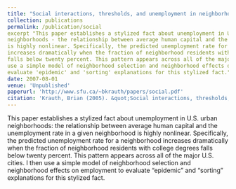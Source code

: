 ```yaml
---
title: "Social interactions, thresholds, and unemployment in neighborhoods"
collection: publications
permalink: /publication/social
excerpt "This paper establishes a stylized fact about unemployment in U.S. urban 
neighborhoods - the relationship between average human capital and the unemployment rate in a given neighborhood
is highly nonlinear. Specifically, the predicted unemployment rate for a neighborhood
increases dramatically when the fraction of neighborhood residents with college degrees
falls below twenty percent. This pattern appears across all of the major U.S. cities. I then
use a simple model of neighborhood selection and neighborhood effects on employment to
evaluate 'epidemic' and 'sorting' explanations for this stylized fact."
date: 2007-08-01
venue: 'Unpublished'
paperurl: 'http://www.sfu.ca/~bkrauth/papers/social.pdf'
citation: 'Krauth, Brian (2005). &quot;Social interactions, thresholds, and unemployment in neighborhoods.&quot; <i>Working paper</i>.'
---
```

This paper establishes a stylized fact about unemployment in U.S. urban neighborhoods:
the relationship between average human capital and the unemployment rate in a given neighborhood
is highly nonlinear. Specifically, the predicted unemployment rate for a neighborhood
increases dramatically when the fraction of neighborhood residents with college degrees
falls below twenty percent. This pattern appears across all of the major U.S. cities. I then
use a simple model of neighborhood selection and neighborhood effects on employment to
evaluate “epidemic” and “sorting” explanations for this stylized fact.

